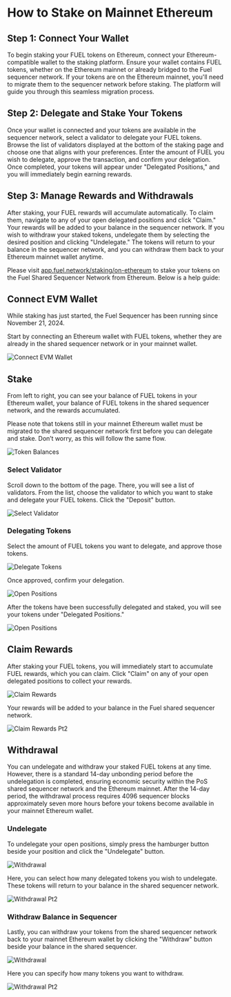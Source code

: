 # How to Stake on Mainnet Ethereum

## Step 1: Connect Your Wallet

To begin staking your FUEL tokens on Ethereum, connect your Ethereum-compatible wallet to the staking platform. Ensure your wallet contains FUEL tokens, whether on the Ethereum mainnet or already bridged to the Fuel sequencer network. If your tokens are on the Ethereum mainnet, you'll need to migrate them to the sequencer network before staking. The platform will guide you through this seamless migration process.

## Step 2: Delegate and Stake Your Tokens

Once your wallet is connected and your tokens are available in the sequencer network, select a validator to delegate your FUEL tokens. Browse the list of validators displayed at the bottom of the staking page and choose one that aligns with your preferences. Enter the amount of FUEL you wish to delegate, approve the transaction, and confirm your delegation. Once completed, your tokens will appear under "Delegated Positions," and you will immediately begin earning rewards.

## Step 3: Manage Rewards and Withdrawals

After staking, your FUEL rewards will accumulate automatically. To claim them, navigate to any of your open delegated positions and click "Claim." Your rewards will be added to your balance in the sequencer network. If you wish to withdraw your staked tokens, undelegate them by selecting the desired position and clicking "Undelegate." The tokens will return to your balance in the sequencer network, and you can withdraw them back to your Ethereum mainnet wallet anytime.

Please visit [app.fuel.network/staking/on-ethereum](https://app.fuel.network/staking/on-ethereum) to stake your tokens on the Fuel Shared Sequencer Network from Ethereum. Below is a help guide:

## Connect EVM Wallet

While staking has just started, the Fuel Sequencer has been running since November 21, 2024.

Start by connecting an Ethereum wallet with FUEL tokens, whether they are already in the shared sequencer network or in your mainnet wallet.

![Connect EVM Wallet](../../assets/how-to-stake-mainnet-ethereum/1-connect-evm-wallet.png)

## Stake

From left to right, you can see your balance of FUEL tokens in your Ethereum wallet, your balance of FUEL tokens in the shared sequencer network, and the rewards accumulated.

Please note that tokens still in your mainnet Ethereum wallet must be migrated to the shared sequencer network first before you can delegate and stake. Don’t worry, as this will follow the same flow.

![Token Balances](../../assets/how-to-stake-mainnet-ethereum/2-token-balances.png)

### Select Validator

Scroll down to the bottom of the page. There, you will see a list of validators. From the list, choose the validator to which you want to stake and delegate your FUEL tokens. Click the "Deposit" button.

![Select Validator](../../assets/how-to-stake-mainnet-ethereum/3-select-validator.png)

### Delegating Tokens

Select the amount of FUEL tokens you want to delegate, and approve those tokens.

![Delegate Tokens](../../assets/how-to-stake-mainnet-ethereum/4-delegation-amount.png)

Once approved, confirm your delegation.

![Open Positions](../../assets/how-to-stake-mainnet-ethereum/5-confirm-delegation.png)

After the tokens have been successfully delegated and staked, you will see your tokens under "Delegated Positions."

![Open Positions](../../assets/how-to-stake-mainnet-ethereum/5.5-open-delegated-positions.png)

## Claim Rewards

After staking your FUEL tokens, you will immediately start to accumulate FUEL rewards, which you can claim. Click "Claim" on any of your open delegated positions to collect your rewards.

![Claim Rewards](../../assets/how-to-stake-mainnet-ethereum/6-claim-rewards.png)

Your rewards will be added to your balance in the Fuel shared sequencer network.

![Claim Rewards Pt2](../../assets/how-to-stake-mainnet-ethereum/7-claim-rewards-pt2.png)

## Withdrawal

You can undelegate and withdraw your staked FUEL tokens at any time. However, there is a standard 14-day unbonding period before the undelegation is completed, ensuring economic security within the PoS shared sequencer network and the Ethereum mainnet. After the 14-day period, the withdrawal process requires 4096 sequencer blocks approximately seven more hours before your tokens become available in your mainnet Ethereum wallet.

### Undelegate

To undelegate your open positions, simply press the hamburger button beside your position and click the "Undelegate" button.

![Withdrawal](../../assets/how-to-stake-mainnet-ethereum/8-undelegate.png)

Here, you can select how many delegated tokens you wish to undelegate. These tokens will return to your balance in the shared sequencer network.

![Withdrawal Pt2](../../assets/how-to-stake-mainnet-ethereum/9-undelegate-pt2.png)

### Withdraw Balance in Sequencer

Lastly, you can withdraw your tokens from the shared sequencer network back to your mainnet Ethereum wallet by clicking the "Withdraw" button beside your balance in the shared sequencer.

![Withdrawal](../../assets/how-to-stake-mainnet-ethereum/10-withdrawal.png)

Here you can specify how many tokens you want to withdraw.

![Withdrawal Pt2](../../assets/how-to-stake-mainnet-ethereum/10.5-withdrawal-pt2.png)
